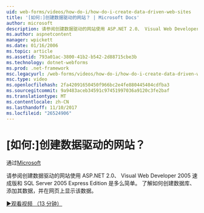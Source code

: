 ```yaml
---
uid: web-forms/videos/how-do-i/how-do-i-create-data-driven-web-sites
title: '[如何:]创建数据驱动的网站？ | Microsoft Docs'
author: microsoft
description: 请参阅创建数据驱动的网站使用 ASP.NET 2.0、 Visual Web Developer 2005 速成版和 SQL Server 2005 Express Edition 是多么简单。 了解...
ms.author: aspnetcontent
manager: wpickett
ms.date: 01/16/2006
ms.topic: article
ms.assetid: 793a01ac-3800-41b2-b542-2d88715cbe3b
ms.technology: dotnet-webforms
ms.prod: .net-framework
msc.legacyurl: /web-forms/videos/how-do-i/how-do-i-create-data-driven-web-sites
msc.type: video
ms.openlocfilehash: 2fa42091650450f966bc2e4fe880445404cdfba3
ms.sourcegitcommit: 9a9483aceb34591c97451997036a9120c3fe2baf
ms.translationtype: MT
ms.contentlocale: zh-CN
ms.lasthandoff: 11/10/2017
ms.locfileid: "26524906"
---
```

<a name="how-do-i-create-data-driven-web-sites"></a>[如何:]创建数据驱动的网站？
====================
通过[Microsoft](https://github.com/microsoft)

请参阅创建数据驱动的网站使用 ASP.NET 2.0、 Visual Web Developer 2005 速成版和 SQL Server 2005 Express Edition 是多么简单。 了解如何创建数据库、 添加其数据，并在网页上显示该数据。

[&#9654;观看视频 （13 分钟）](https://channel9.msdn.com/Blogs/ASP-NET-Site-Videos/how-do-i-create-data-driven-web-sites)
